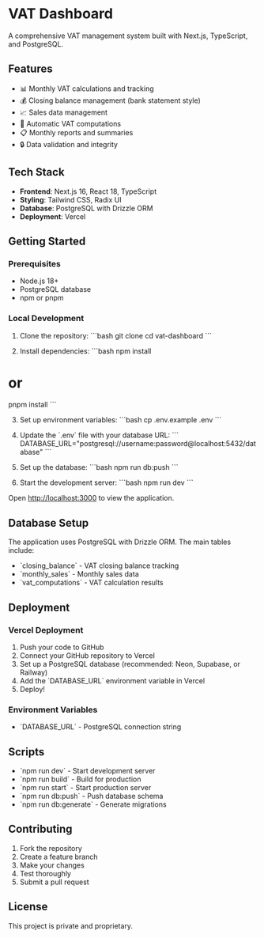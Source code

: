 # VAT Dashboard

A comprehensive VAT management system built with Next.js, TypeScript, and PostgreSQL.

## Features

- 📊 Monthly VAT calculations and tracking
- 💰 Closing balance management (bank statement style)
- 📈 Sales data management
- 🧮 Automatic VAT computations
- 📋 Monthly reports and summaries
- 🔒 Data validation and integrity

## Tech Stack

- **Frontend**: Next.js 16, React 18, TypeScript
- **Styling**: Tailwind CSS, Radix UI
- **Database**: PostgreSQL with Drizzle ORM
- **Deployment**: Vercel

## Getting Started

### Prerequisites

- Node.js 18+
- PostgreSQL database
- npm or pnpm

### Local Development

1. Clone the repository:
   \`\`\`bash
   git clone <your-repo-url>
   cd vat-dashboard
   \`\`\`

2. Install dependencies:
   \`\`\`bash
   npm install

# or

pnpm install
\`\`\`

3. Set up environment variables:
   \`\`\`bash
   cp .env.example .env
   \`\`\`

4. Update the \`.env\` file with your database URL:
   \`\`\`
   DATABASE_URL="postgresql://username:password@localhost:5432/database"
   \`\`\`

5. Set up the database:
   \`\`\`bash
   npm run db:push
   \`\`\`

6. Start the development server:
   \`\`\`bash
   npm run dev
   \`\`\`

Open [http://localhost:3000](http://localhost:3000) to view the application.

## Database Setup

The application uses PostgreSQL with Drizzle ORM. The main tables include:

- \`closing_balance\` - VAT closing balance tracking
- \`monthly_sales\` - Monthly sales data
- \`vat_computations\` - VAT calculation results

## Deployment

### Vercel Deployment

1. Push your code to GitHub
2. Connect your GitHub repository to Vercel
3. Set up a PostgreSQL database (recommended: Neon, Supabase, or Railway)
4. Add the \`DATABASE_URL\` environment variable in Vercel
5. Deploy!

### Environment Variables

- \`DATABASE_URL\` - PostgreSQL connection string

## Scripts

- \`npm run dev\` - Start development server
- \`npm run build\` - Build for production
- \`npm run start\` - Start production server
- \`npm run db:push\` - Push database schema
- \`npm run db:generate\` - Generate migrations

## Contributing

1. Fork the repository
2. Create a feature branch
3. Make your changes
4. Test thoroughly
5. Submit a pull request

## License

This project is private and proprietary.
